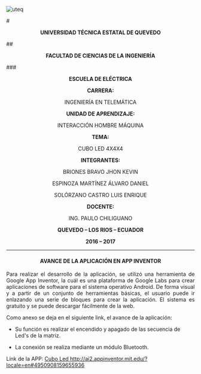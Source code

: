 ![uteq](c:\Users\LuisSolòrzano\Downloads\logoUTEQ2011agrupado.jpg)


#**<p style="text-align: center;">UNIVERSIDAD TÉCNICA ESTATAL DE QUEVEDO</p>**

##**<p style="text-align: center;">FACULTAD DE CIENCIAS DE LA INGENIERÍA</p>**

###**<p style="text-align: center;">ESCUELA DE ELÉCTRICA</p>**


**<p style="text-align: center;">CARRERA:</p>**

<p style="text-align: center;">INGENIERÍA EN TELEMÁTICA</p>


**<p style="text-align: center;">UNIDAD DE APRENDIZAJE:</p>**

<p style="text-align: center;">INTERACCIÓN HOMBRE MÁQUINA</p>


**<p style="text-align: center;">TEMA:</p>**

<p style="text-align: center;">CUBO LED 4X4X4</p>

**<p style="text-align: center;">INTEGRANTES:</p>**


<p style="text-align: center;">BRIONES BRAVO JHON KEVIN</p>

<p style="text-align: center;">ESPINOZA MARTÍNEZ ÁLVARO DANIEL</p>

<p style="text-align: center;">SOLÓRZANO CASTRO LUIS ENRIQUE</p>

**<p style="text-align: center;">DOCENTE:</p>**

<p style="text-align: center;">ING. PAULO CHILIGUANO</p>


**<p style="text-align: center;">QUEVEDO – LOS RIOS – ECUADOR</p>**

**<p style="text-align: center;">2016 – 2017</p>**
 

----------



<h4 style="text-align:center">AVANCE DE LA APLICACIÓN EN APP INVENTOR</h4>




<p style="text-align:justify;">Para realizar el desarrollo de la aplicación, se utilizó una herramienta de Google App Inventor, la cuál es una plataforma de Google Labs para crear aplicaciones de software para el sistema operativo Android.
De forma visual y a partir de un conjunto de herramientas básicas, el usuario puede ir enlazando una serie de bloques para crear la aplicación. El sistema es gratuito y se puede descargar fácilmente de la web.</p>

Como anexo se deja en el siguiente link, el avance de la aplicación:

* Su función es realizar el encendido y apagado de las secuencia de Led's de la matriz.
+ La conexión se realiza mediante un módulo Bluetooth.

 Línk de la APP: [Cubo Led ](http://ai2.appinventor.mit.edu/?locale=en#4950908159655936)
<http://ai2.appinventor.mit.edu/?locale=en#4950908159655936>

